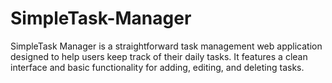 # SimpleTask-Manager
SimpleTask Manager is a straightforward task management web application designed to help users keep track of their daily tasks. It features a clean interface and basic functionality for adding, editing, and deleting tasks.
